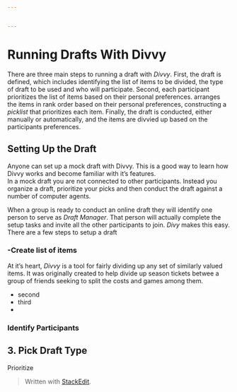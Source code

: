 ```yaml
---


---
```


<h1 id="running-drafts-with-divvy">Running Drafts With Divvy</h1>
<p>There are three main steps to running a draft with <em>Divvy</em>.   First, the draft is defined, which includes identifying the list of items to be divided, the type of draft to be used and who will participate.  Second, each participant prioritizes the list of items based on their personal preferences. arranges the items in rank order based on their personal preferences, constructing a <em>picklist</em> that prioritizes each item.  Finally, the draft is conducted, either manually or automatically, and the items are divvied up based on the participants  preferences.</p>
<h2 id="setting-up-the-draft">Setting Up the Draft</h2>
<p>Anyone can set up a mock draft with Divvy. This is a good way to learn how Divvy works and become familiar with it’s features.<br>
In a mock draft you are not connected to other participants. Instead you organize a draft, prioritize your picks and then conduct the draft against a number of computer agents.</p>
<p>When a group is ready to conduct an online draft they will identify one person to serve as <em>Draft Manager</em>.  That person will actually complete the setup tasks and invite all the other participants to join. <em>Divy</em> makes this easy. There are a few steps to setup a draft</p>
<h3 id="create-list-of-items">-Create list of items</h3>
<p>At it’s heart, <em>Divvy</em> is a tool for fairly dividing up any set of similarly valued  items. It was originally created to help divide up season tickets betwee a group of friends seeking to split the costs and games among them.</p>
<ul>
<li>second</li>
<li>third</li>
<li></li>
</ul>
<h3 id="identify-participants">Identify Participants</h3>
<h2 id="pick-draft-type">3. Pick Draft Type</h2>
<p>Prioritize</p>
<blockquote>
<p>Written with <a href="https://stackedit.io/">StackEdit</a>.</p>
</blockquote>

